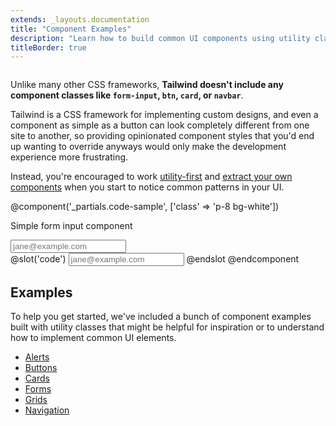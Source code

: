 ```yaml
---
extends: _layouts.documentation
title: "Component Examples"
description: "Learn how to build common UI components using utility classes."
titleBorder: true
---
```


<h2 style="font-size: 0" class="invisible m-0 -mb-6">Overview</h2>

Unlike many other CSS frameworks, **Tailwind doesn't include any component classes like `form-input`, `btn`, `card`, or `navbar`**.

Tailwind is a CSS framework for implementing custom designs, and even a component as simple as a button can look completely different from one site to another, so providing opinionated component styles that you'd end up wanting to override anyways would only make the development experience more frustrating.

Instead, you're encouraged to work [utility-first](/docs/utility-first) and [extract your own components](/docs/extracting-components) when you start to notice common patterns in your UI.

@component('_partials.code-sample', ['class' => 'p-8 bg-white'])
<div class="max-w-sm mx-auto">
  <p class="text-sm mb-2 text-gray-600">Simple form input component</p>
  <input class="bg-white focus:outline-none focus:shadow-outline border border-gray-300 rounded-lg py-2 px-4 block w-full appearance-none leading-normal" type="email" placeholder="jane@example.com">
</div>
@slot('code')
<input class="bg-white focus:outline-none focus:shadow-outline border border-gray-300 rounded-lg py-2 px-4 block w-full appearance-none leading-normal" type="email" placeholder="jane@example.com">
@endslot
@endcomponent

## Examples

To help you get started, we've included a bunch of component examples built with utility classes that might be helpful for inspiration or to understand how to implement common UI elements.

- [Alerts](/components/alerts)
- [Buttons](/components/buttons)
- [Cards](/components/cards)
- [Forms](/components/forms)
- [Grids](/components/grids)
- [Navigation](/components/navigation)

